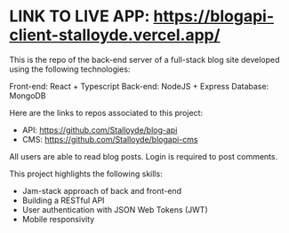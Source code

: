 # LINK TO LIVE APP: https://blogapi-client-stalloyde.vercel.app/

This is the repo of the back-end server of a full-stack blog site developed using the following technologies:

Front-end: React + Typescript
Back-end: NodeJS + Express
Database: MongoDB

Here are the links to repos associated to this project:

- API: https://github.com/Stalloyde/blog-api
- CMS: https://github.com/Stalloyde/blogapi-cms

All users are able to read blog posts. Login is required to post comments.

This project highlights the following skills: 

- Jam-stack approach of back and front-end
- Building a RESTful API 
- User authentication with JSON Web Tokens (JWT)
- Mobile responsivity